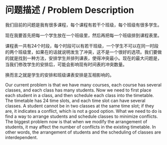 # 问题描述 / Problem Description

我们目前的问题是我有很多课程，每个课程有若干个班级，每个班级有很多学生。

现在我要首先把每一个学生放在一个班级里，然后再把每一个班级排到课程表里。

课程表一共有24个时段，每个时段可以有若干班级，一个学生不可以在同一时段的两个班级里，如果在的话就说明发生了冲突，这不是一个很好的选项。我们要做的就是找到一种方法，安排学生并排列课表，使得冲突最小。现在的最大问题是，当我们修改学生的安排后，可能会影响现有时间表的冲突数量。

换而言之就是学生的安排和班级课表安排是互相影响的。

Our current problem is that we have many courses, each course has several classes, and each class has many students. Now we need to first place each student in a class, and then schedule each class into the timetable. The timetable has 24 time slots, and each time slot can have several classes. A student cannot be in two classes at the same time slot; if they are, it indicates a conflict, which is not a good option. What we need to do is find a way to arrange students and schedule classes to minimize conflicts. The biggest problem now is that when we modify the arrangement of students, it may affect the number of conflicts in the existing timetable. In other words, the arrangement of students and the scheduling of classes are interdependent.